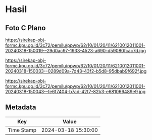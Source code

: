 # Hasil

## Foto C Plano

https://sirekap-obj-formc.kpu.go.id/3c72/pemilu/ppwp/62/10/01/20/11/6210012011001-20240318-150019--29d0ac97-1933-4523-a690-d59080fcac7d.jpg

https://sirekap-obj-formc.kpu.go.id/3c72/pemilu/ppwp/62/10/01/20/11/6210012011001-20240318-150033--0289d09a-7d43-43f2-b5d8-95dbab9f692f.jpg

https://sirekap-obj-formc.kpu.go.id/3c72/pemilu/ppwp/62/10/01/20/11/6210012011001-20240318-150043--fe6f7404-b7ad-42f7-82b3-e681066489e9.jpg


## Metadata

| Key        | Value               |
| ---------- | ------------------- |
| Time Stamp | 2024-03-18 15:30:00 |



